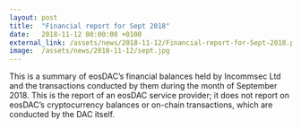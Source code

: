 ```yaml
---
layout: post
title:  "Financial report for Sept 2018"
date:   2018-11-12 00:00:00 +0100
external_link: /assets/news/2018-11-12/Financial-report-for-Sept-2018.pdf
image:  /assets/news/2018-11-12/sept.jpg
---
```

This is a summary of eosDAC’s financial balances held by Incommsec Ltd and the transactions conducted by them during the month of September 2018.
This is the report of an eosDAC service provider; it does not report on eosDAC’s cryptocurrency balances or on-chain transactions, which are conducted by the DAC itself.
